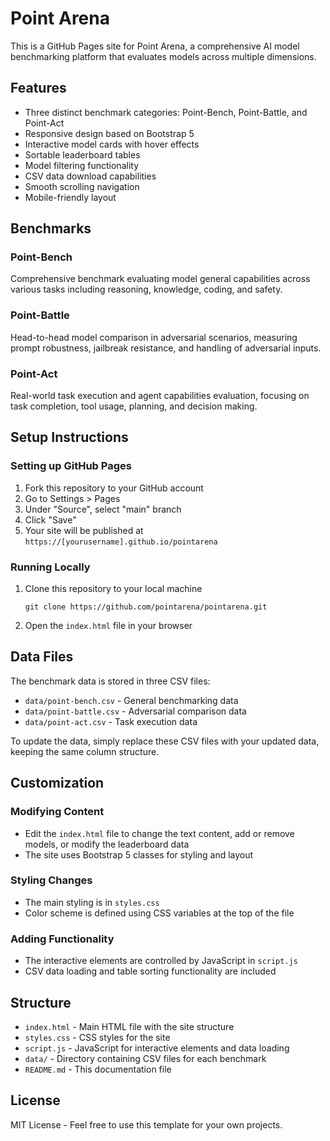 # Point Arena

This is a GitHub Pages site for Point Arena, a comprehensive AI model benchmarking platform that evaluates models across multiple dimensions.

## Features

- Three distinct benchmark categories: Point-Bench, Point-Battle, and Point-Act
- Responsive design based on Bootstrap 5
- Interactive model cards with hover effects
- Sortable leaderboard tables
- Model filtering functionality
- CSV data download capabilities
- Smooth scrolling navigation
- Mobile-friendly layout

## Benchmarks

### Point-Bench
Comprehensive benchmark evaluating model general capabilities across various tasks including reasoning, knowledge, coding, and safety.

### Point-Battle
Head-to-head model comparison in adversarial scenarios, measuring prompt robustness, jailbreak resistance, and handling of adversarial inputs.

### Point-Act
Real-world task execution and agent capabilities evaluation, focusing on task completion, tool usage, planning, and decision making.

## Setup Instructions

### Setting up GitHub Pages

1. Fork this repository to your GitHub account
2. Go to Settings > Pages
3. Under "Source", select "main" branch
4. Click "Save"
5. Your site will be published at `https://[yourusername].github.io/pointarena`

### Running Locally

1. Clone this repository to your local machine
   ```
   git clone https://github.com/pointarena/pointarena.git
   ```
2. Open the `index.html` file in your browser

## Data Files

The benchmark data is stored in three CSV files:
- `data/point-bench.csv` - General benchmarking data
- `data/point-battle.csv` - Adversarial comparison data
- `data/point-act.csv` - Task execution data

To update the data, simply replace these CSV files with your updated data, keeping the same column structure.

## Customization

### Modifying Content

- Edit the `index.html` file to change the text content, add or remove models, or modify the leaderboard data
- The site uses Bootstrap 5 classes for styling and layout

### Styling Changes

- The main styling is in `styles.css`
- Color scheme is defined using CSS variables at the top of the file

### Adding Functionality

- The interactive elements are controlled by JavaScript in `script.js`
- CSV data loading and table sorting functionality are included

## Structure

- `index.html` - Main HTML file with the site structure
- `styles.css` - CSS styles for the site
- `script.js` - JavaScript for interactive elements and data loading
- `data/` - Directory containing CSV files for each benchmark
- `README.md` - This documentation file

## License

MIT License - Feel free to use this template for your own projects.
